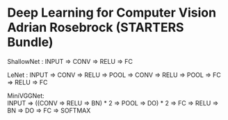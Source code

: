 # Deep Learning for Computer Vision Adrian Rosebrock (STARTERS Bundle)
ShallowNet : 
              INPUT => CONV => RELU => FC

LeNet : 
              INPUT => CONV => RELU => POOL => CONV => RELU => POOL  => FC => RELU => FC

MiniVGGNet:  
              INPUT => ((CONV => RELU => BN) * 2 => POOL => DO) * 2  => FC => RELU => BN => DO => FC => SOFTMAX
